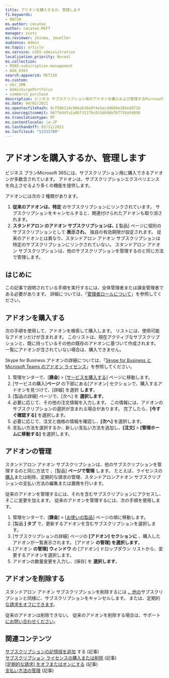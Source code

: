 ```yaml
---
title: アドオンを購入するか、管理します
f1.keywords:
- NOCSH
ms.author: cmcatee
author: cmcatee-MSFT
manager: scotv
ms.reviewer: jkinma, jmueller
audience: Admin
ms.topic: article
ms.service: o365-administration
localization_priority: Normal
ms.collection:
- M365-subscription-management
- Adm_O365
search.appverid: MET150
ms.custom:
- okr_SMB
- AdminSurgePortfolio
- commerce_purchase
description: ビジネス サブスクリプション用のアドオンを購入および管理するMicrosoft 365を確認します。
ms.date: 04/02/2021
ms.openlocfilehash: 8cf586114c9b6ab30a9f4e5acdd669e185edd71b
ms.sourcegitcommit: 967f64dfa1a05f31179c8316b96bfb7758a5d990
ms.translationtype: MT
ms.contentlocale: ja-JP
ms.lasthandoff: 05/12/2021
ms.locfileid: "52331780"
---
```

# <a name="buy-or-manage-add-ons"></a>アドオンを購入するか、管理します

ビジネス プランMicrosoft 365には、サブスクリプション用に購入できるアドオンが多数含されています。 アドオンは、サブスクリプションエクスペリエンスを向上させるより多くの機能を提供します。

アドオンには次の 2 種類があります。

1. **従来のアドオンは、特定** のサブスクリプションにリンクされています。 サブスクリプションをキャンセルすると、関連付けられたアドオンも取り消されます。
2. **スタンドアロン のアドオン サブスクリプションは、[** 製品] ページに個別のサブスクリプションとして **表示され、** 独自の有効期限が設定されます。 従来のアドオンとは異なり、スタンドアロン アドオン サブスクリプションは特定のサブスクリプションにリンクされていない。 スタンドアロン アドオン サブスクリプションは、他のサブスクリプションを管理するのと同じ方法で管理します。

## <a name="before-you-begin"></a>はじめに

この記事で説明されている手順を実行するには、全体管理者または課金管理者である必要があります。 詳細については、「[管理者ロールについて](../admin/add-users/about-admin-roles.md)」を参照してください。

## <a name="buy-an-add-on"></a>アドオンを購入する

次の手順を使用して、アドオンを検索して購入します。 リストには、使用可能なアドオンだけが含まれます。 このリストは、現在アクティブなサブスクリプションと、既に持っているその他の既存のアドオンに基づいて作成されます。 一覧にアドオンが含されていない場合は、購入できません。

Skype for Business アドオンの詳細については、「[Skype for Business と Microsoft Teams のアドオン ライセンス](/SkypeForBusiness/skype-for-business-and-microsoft-teams-add-on-licensing/skype-for-business-and-microsoft-teams-add-on-licensing)」を参照してください。

1. 管理センターで、[**課金**] \> [<a href="https://go.microsoft.com/fwlink/p/?linkid=868433" target="_blank">サービスを購入する</a>] ページに移動します。
2. [サービスの購入]**ページ** の下部にある[アドオン] セクションで、購入するアドオンを見つけて、[詳細] を選択 **します**。
3. [製品の詳細] ページで、[次へ] を **選択します**。
4. 必要に応じて、その他の注文情報を入力します。 この情報には、アドオンのサブスクリプションの選択が含まれる場合があります。 完了したら、**[今すぐ確認する]** を選択します。
5. 必要に応じて、注文と価格の情報を確認し、**[次へ]** を選択します。
6. 支払い方法を選択するか、新しい支払い方法を追加し、**[注文]**  >  **[管理ホームに移動する]** を選択します。

## <a name="manage-an-add-on"></a>アドオンの管理

スタンドアロン アドオン サブスクリプションは、他のサブスクリプションを管理するのと同じ方法で 、[製品] **ページで管理** します。 たとえば、ライセンスの[購入](licenses/buy-licenses.md)または削除、定期的な[](subscriptions/renew-your-subscription.md)請求の管理、スタンドアロン[](billing-and-payments/manage-payment-methods.md)アドオン サブスクリプションの支払い方法の編集または置換を行います。

従来のアドオンを管理するには、それを含むサブスクリプションにアクセスし、そこに変更を加えます。 従来のアドオンを管理するには、次の手順を使用します。
  
1. 管理センターで、[**課金**] \> [<a href="https://go.microsoft.com/fwlink/p/?linkid=842054" target="_blank">お使いの製品</a>] ページの順に移動します。
2. [製品 **] タブ** で、更新するアドオンを含むサブスクリプションを選択します。
3. [サブスクリプションの詳細] ページの **[アドオン] セクションに** 、購入したアドオンが一覧表示されます。 [アドオン **の管理] を選択します**。
4. [アドオン **の管理] ウィンドウ** の [アドオン] ドロップダウン リストから、変更するアドオンを選択します。
5. アドオンの数量変更を入力し、[保存] を **選択します**。

## <a name="remove-an-add-on"></a>アドオンを削除する

スタンドアロン アドオン サブスクリプションを削除するには [、他の](subscriptions/cancel-your-subscription.md)サブスクリプションと同様に、サブスクリプションをキャンセルします。 または、定期的 [な請求をオフにできます](subscriptions/renew-your-subscription.md)。

従来のアドオンは削除できない。 従来のアドオンを削除する場合は、サポート [にお問い合わせください](../business-video/get-help-support.md)。
  
## <a name="related-content"></a>関連コンテンツ

[サブスクリプションの記憶域を追加](add-storage-space.md) する (記事)\
[サブスクリプション ライセンスの購入または削除](licenses/buy-licenses.md) (記事)\
[[定期的な請求] をオフまたはオンにする](subscriptions/renew-your-subscription.md#turn-recurring-billing-off-or-on) (記事)\
[支払い方法の管理](billing-and-payments/manage-payment-methods.md) (記事)
